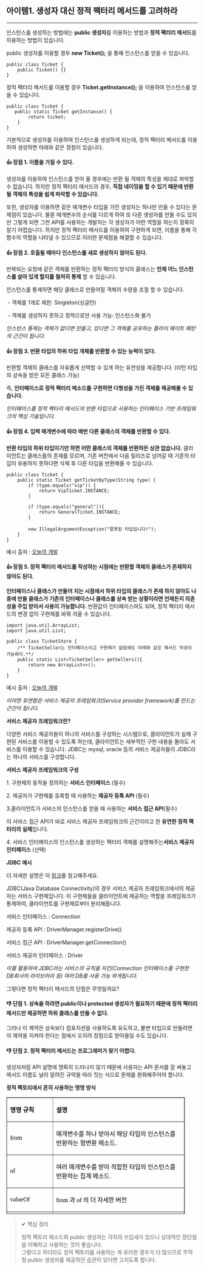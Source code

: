 ## 아이템1. 생성자 대신 정적 팩터리 메서드를 고려하라
---

인스턴스를 생성하는 방법에는 **public 생성자**를 이용하는 방법과 **정적 팩터리 메서드**를 이용하는 방법이 있습니다. 

public 생성자를 이용할 경우 **new Ticket();** 을 통해 인스턴스를 얻을 수 있습니다. 

```
public class Ticket {
	public Ticket() {}
}
```

정적 팩터리 메서드를 이용할 경우 **Ticket.getInstance();** 을 이용하여 인스턴스를 얻을 수 있습니다. 

```
public class Ticket {
   public static Ticket getInstance() {
        return ticket;
    } 
}
```

기본적으로 생성자를 이용하여 인스턴스를 생성하게 되는데, 정적 팩터리 메서드를 이용하여 생성하면 아래와 같은 장점이 있습니다. 

#### 👍 장점 1. 이름을 가질 수 있다.

생성자를 이용하여 인스턴스를 얻어 올 경우에는 반환 될 객체의 특성을 제대로 파악할 수 없습니다. 하지만 정적 팩터리 메서드의 경우, **직접 네이밍을 할 수 있기 때문에 반환 될 객체의 특성을 쉽게 파악할 수 있습니다.**

또한, 생성자를 이용하면 같은 매개변수 타입을 가진 생성자는 하나만 만들 수 있다는 문제점이 있습니다. 물론 매개변수의 순서를 다르게 하여 또 다른 생성자를 만들 수도 있지만 그렇게 되면 그런 API를 사용하는 개발자는 각 생성자가 어떤 역할을 하는지 정확히 알기 어렵습니다. 하지만 정적 팩터리 메서드를 이용하여 구현하게 되면, 이름을 통해 각 함수의 역할을 나타낼 수 있으므로 이러한 문제점을 해결할 수 있습니다. 

#### 👍 장점 2. 호출될 때마다 인스턴스를 새로 생성하지 않아도 된다.

반복되는 요청에 같은 객체를 반환하는 정적 팩터리 방식의 클래스는 **언제 어느 인스턴스를 살아 있게 할지를 철저히 통제** 할 수 있습니다.

인스턴스를 통제하면 해당 클래스로 만들어질 객체의 수량을 조절 할 수 있습니다.

 - 객체를 1개로 제한: Singleton(싱글턴)

 - 객체를 생성하지 못하고 정적으로만 사용 가능: 인스턴스화 불가

_인스턴스 통제는 객체가 없다면 만들고, 있다면 그 객체를 공유하는 플라이 웨이트 패턴의 근간이 됩니다._

#### 👍 장점 3. 반환 타입의 하위 타입 개체를 반환할 수 있는 능력이 있다.

반환할 객체의 클래스를 자유롭게 선택할 수 있게 하는 유연성을 제공합니다. (리턴 타입의 상속을 받은 모든 클래스 가능)

즉, **인터페이스로 정적 팩터리 메소드를 구현하면 다형성을 가진 객체를 제공해줄 수 있습니다.**

_인터페이스를 정적 팩터리 메서드의 반환 타입으로 사용하는 인터페이스 기반 프레임워크의 핵심 기술입니다._

#### **👍 장점 4. 입력 매개변수에 따라 매번 다른 클래스의 객체를 반환할 수 있다.**

**반환 타입의 하위 타입이기만 하면 어떤 클래스의 객체를 반환하든 상관 없습니다.** 클라이언트는 클래스들의 존재를 모르며, 기존 버전에서 다음 릴리즈로 넘어갈 때 기존의 타입이 유용하지 못하다면 삭제 후 다른 타입을 반환해줄 수 있습니다.

```
public class Ticket {
	public static Ticket getTicketByType(String type) { 
    	if (type.equals("vip")) { 
        	return VipTicket.INSTANCE; 
		} 
		
        if (type.equals("general")){ 
        	return GeneralTicket.INSTANCE; 
        } 
        
		new IllegalArgumentException("잘못된 타입입니다!"); 
	} 
}
```
 예시 출처 : [오늘의 개발](https://a1010100z.tistory.com/entry/아이템-1-생성자-대신-정적-팩터리-메서드를-고려하라)


#### **👍 장점 5. 정적 팩터리 메서드를 작성하는 시점에는 반환할 객체의 클래스가 존재하지 않아도 된다.**

****인터페이스나 클래스가 만들어 지는 시점에서 하위 타입의 클래스가 존재 하지 않아도 나중에 만들 클래스가 기존의 인터페이스나 클래스를 상속 받는 상황이라면 언제든지 의존성을 주입 받아서 사용이 가능합니다**.** 반환값이 인터페이스여도 되며, 정적 팩터리 메서드의 변경 없이 구현체를 바꿔 끼울 수 있습니다. 

```
import java.util.ArrayList; 
import java.util.List; 

public class TicketStore { 
	/** TicketSeller는 인터페이스이고 구현체가 없음에도 아래와 같은 메서드 작성이 가능하다.**/ 
	public static List<TicketSeller> getSellers(){ 
		return new ArrayList<>(); 
	} 
}
```

예시 출처 : [오늘의 개발](https://a1010100z.tistory.com/entry/아이템-1-생성자-대신-정적-팩터리-메서드를-고려하라)

_이러한 유연함은 서비스 제공자 프레임워크(Service provider framework)를 만드는 근간이 됩니다._

**서비스 제공자 프레임워크란?**

다양한 서비스 제공자들이 하나의 서비스를 구성하는 시스템으로, 클라이언트가 실제 구현된 서비스를 이용할 수 있도록 하는데, 클라이언트는 세부적인 구현 내용을 몰라도 서비스를 이용할 수 있습니다. JDBC는 mysql, oracle 등의 서비스 제공자들이 JDBC라는 하나의 서비스를 구성합니다. 

**서비스 제공자 프레임워크의 구성**

1\. 구현체의 동작을 정의하는 **서비스 인터페이스** (필수)

2\. 제공자가 구현체를 등록할 때 사용하는 **제공자 등록 API**  (필수)

3.클라이언트가 서비스의 인스턴스를 얻을 때 사용하는 **서비스 접근 API**(필수)

이 서비스 접근 API가 바로 서비스 제공자 프레임워크의 근간이라고 한 **유연한 정적 팩터리의 실체**입니다.

4\. 서비스 인터페이스의 인스턴스를 생성하는 팩터리 객체를 설명해주는**서비스 제공자 인터페이스** (선택)

**JDBC 예시**

더 자세한 설명은 이 [링크](https://devyongsik.tistory.com/294)를 참고해주세요. 

JDBC(Java Database Connectivity)의 경우 서비스 제공자 프레임워크에서의 제공자는 서비스 구현체입니다. 이 구현체들을 클라이언트에 제공하는 역할을 프레임워크가 통제하여, 클라이언트를 구현체로부터 분리해줍니다.

서비스 인터페이스 : Connection

제공자 등록 API : DriverManager.registerDrive()

서비스 접근 API : DriverManager.getConnection()

서비스 제공자 인터페이스 : Driver

_이를 활용하여 JDBC라는 서비스의 규칙을 지킨(Connection 인터페이스를 구현한 DB회사의 라이브러리 등) 여러 DB를 사용 가능 하게됩니다._

그렇다면 정적 팩터리 메서드의 단점은 무엇일까요?

#### 👎 단점 1. 상속을 하려면 public이나 protected 생성자가 필요하기 때문에 정적 팩터리 메서드만 제공하면 하위 클래스를 만들 수 없다.

그러나 이 제약은 상속보다 컴포지션을 사용하도록 유도하고, 불변 타입으로 만들려면 이 제약을 지켜야 한다는 점에서 오히려 장점으로 받아들일 수도 있습니다.

#### 👎 단점 2. 정적 팩터리 메서드는 프로그래머가 찾기 어렵다.

생성자처럼 API 설명에 명확히 드러나지 않기 때문에 사용자는 API 문서를 잘 써놓고 메서드 이름도 널리 알려진 규약을 따라 짓는 식으로 문제를 완화해주어야 합니다. 

**정적 팩토리에서 흔히 사용하는 명명 방식**

<table style="border-collapse: collapse; width: 93.2558%; height: 307px;" border="1" data-ke-style="style12"><tbody><tr><td style="width: 25.9161%;"><p><span style="font-family: 'Noto Sans Demilight', 'Noto Sans KR'; color: #000000;"><b>명명 규칙</b></span></p></td><td style="width: 73.8069%;"><p><span style="font-family: 'Noto Sans Demilight', 'Noto Sans KR'; color: #000000;"><b>설명</b></span></p></td></tr><tr><td style="width: 25.9161%;"><p><span style="font-family: 'Noto Sans Demilight', 'Noto Sans KR'; color: #000000;">from</span></p></td><td style="width: 73.8069%;"><p><span style="font-family: 'Noto Sans Demilight', 'Noto Sans KR'; color: #000000;">매개변수를 하나 받아서 해당 타입의 인스턴스를 반환하는 형변환 메소드.</span></p></td></tr><tr><td style="width: 25.9161%;"><p><span style="font-family: 'Noto Sans Demilight', 'Noto Sans KR'; color: #000000;">of</span></p></td><td style="width: 73.8069%;"><p><span style="font-family: 'Noto Sans Demilight', 'Noto Sans KR'; color: #000000;">여러 매개변수를 받아 적합한 타입의 인스턴스를 반환하는 집계 메소드.</span></p></td></tr><tr><td style="width: 25.9161%;"><p><span style="font-family: 'Noto Sans Demilight', 'Noto Sans KR'; color: #000000;">valueOf</span></p></td><td style="width: 73.8069%;"><p><span style="font-family: 'Noto Sans Demilight', 'Noto Sans KR'; color: #000000;">from 과 of 의 더 자세한 버전</span></p></td></tr><tr><td style="width: 25.9161%;"><p><span style="font-family: 'Noto Sans Demilight', 'Noto Sans KR'; color: #000000;">instance or getInstance</span></p></td><td style="width: 73.8069%;"><p><span style="font-family: 'Noto Sans Demilight', 'Noto Sans KR'; color: #000000;">(매개 변수를 받는다면) 매개변수로 명시한 인스턴스를 반환하지만 같은 인스턴스임을 보장하지는 않는다.</span></p></td></tr><tr><td style="width: 25.9161%;"><p><span style="font-family: 'Noto Sans Demilight', 'Noto Sans KR'; color: #000000;">create or newInstance</span></p></td><td style="width: 73.8069%;"><p><span style="font-family: 'Noto Sans Demilight', 'Noto Sans KR'; color: #000000;">instance 혹은 getInstance와 같지만 매번 새로운 인스턴스를 생성해 반환함을 보장한다.</span></p></td></tr><tr><td style="width: 25.9161%;"><p><span style="font-family: 'Noto Sans Demilight', 'Noto Sans KR'; color: #000000;">getType</span></p></td><td style="width: 73.8069%;"><p><span style="font-family: 'Noto Sans Demilight', 'Noto Sans KR'; color: #000000;">getInstance와 같으나, 생성할 클래스가 아닌 다른 클래스에 팩토리 메소드를 정의할 때 쓴다.&nbsp;</span></p></td></tr><tr><td style="width: 25.9161%;"><p><span style="font-family: 'Noto Sans Demilight', 'Noto Sans KR'; color: #000000;">newType</span></p></td><td style="width: 73.8069%;"><p><span style="font-family: 'Noto Sans Demilight', 'Noto Sans KR'; color: #000000;">newInstance와 같으나, 생성할 클래스가 아닌 다른 클래스에 팩토리 메소드를 정의할 때 쓴다.</span></p></td></tr><tr><td style="width: 25.9161%;"><p><span style="font-family: 'Noto Sans Demilight', 'Noto Sans KR'; color: #000000;">type</span></p></td><td style="width: 73.8069%;"><p><span style="font-family: 'Noto Sans Demilight', 'Noto Sans KR'; color: #000000;">getType과 newType의 간결한 버전</span></p></td></tr></tbody></table>

> ✔ 핵심 정리  
>  
> 정적 팩토리 메소드와 public 생성자는 각자의 쓰임새가 있으니 상대적인 장단점을 이해하고 사용하는 것이 좋습니다.  
> 그렇다고 하더라도 정적 팩토리를 사용하는 게 유리한 경우가 더 많으므로 무작정 pulbic 생성자를 제공하던 습관이 있다면 고치도록 합니다.  